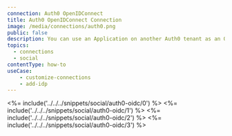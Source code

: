 ```yaml
---
connection: Auth0 OpenIDConnect
title: Auth0 OpenIDConnect Connection
image: /media/connections/auth0.png
public: false
description: You can use an Application on another Auth0 tenant as an OIDC identity provider in your current Auth0 tenant.
topics:
  - connections
  - social
contentType: how-to
useCase:
    - customize-connections
    - add-idp
---
```

<%= include('../../../snippets/social/auth0-oidc/0') %> 
<%= include('../../../snippets/social/auth0-oidc/1') %> 
<%= include('../../../snippets/social/auth0-oidc/2') %> 
<%= include('../../../snippets/social/auth0-oidc/3') %> 
